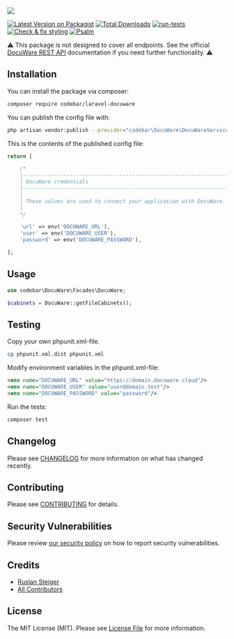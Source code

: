 <img src="https://banners.beyondco.de/Laravel%20DocuWare.png?theme=light&packageManager=composer+require&packageName=codebar%2Flaravel-docuware&pattern=circuitBoard&style=style_1&description=An+opinionated+way+to+integrate+DocuWare+with+your+Laravel+application.&md=1&showWatermark=0&fontSize=175px&images=document-report">

[![Latest Version on Packagist](https://img.shields.io/packagist/v/codebar/laravel-docuware.svg?style=flat-square)](https://packagist.org/packages/codebar/laravel-docuware)
[![Total Downloads](https://img.shields.io/packagist/dt/codebar/laravel-docuware.svg?style=flat-square)](https://packagist.org/packages/codebar/laravel-docuware)
[![run-tests](https://github.com/codebar-ag/laravel-docuware/actions/workflows/run-tests.yml/badge.svg)](https://github.com/codebar-ag/laravel-docuware/actions/workflows/run-tests.yml)
[![Check & fix styling](https://github.com/codebar-ag/laravel-docuware/actions/workflows/php-cs-fixer.yml/badge.svg)](https://github.com/codebar-ag/laravel-docuware/actions/workflows/php-cs-fixer.yml)
[![Psalm](https://github.com/codebar-ag/laravel-docuware/actions/workflows/psalm.yml/badge.svg)](https://github.com/codebar-ag/laravel-docuware/actions/workflows/psalm.yml)


⚠️ This package is not designed to cover all endpoints. See the official 
[DocuWare REST API](https://developer.docuware.com/rest/index.html) 
documentation if you need further functionality. ⚠️

## Installation

You can install the package via composer:

```bash
composer require codebar/laravel-docuware
```

You can publish the config file with:
```bash
php artisan vendor:publish --provider="codebar\DocuWare\DocuWareServiceProvider" --tag="docuware-config"
```

This is the contents of the published config file:

```php
return [

    /*
    |--------------------------------------------------------------------------
    | DocuWare credentials
    |--------------------------------------------------------------------------
    |
    | These values are used to connect your application with DocuWare.
    |
    */

    'url' => env('DOCUWARE_URL'),
    'user' => env('DOCUWARE_USER'),
    'password' => env('DOCUWARE_PASSWORD'),

];
```

## Usage

```php
use codebar\DocuWare\Facades\DocuWare;

$cabinets = DocuWare::getFileCabinets();
```

## Testing

Copy your own phpunit.xml-file.
```bash
cp phpunit.xml.dist phpunit.xml
```

Modify environment variables in the phpunit.xml-file:
```xml
<env name="DOCUWARE_URL" value="https://domain.docuware.cloud"/>
<env name="DOCUWARE_USER" value="user@domain.test"/>
<env name="DOCUWARE_PASSWORD" value="password"/>
```

Run the tests:
```bash
composer test
```

## Changelog

Please see [CHANGELOG](CHANGELOG.md) for more information on what has changed recently.

## Contributing

Please see [CONTRIBUTING](.github/CONTRIBUTING.md) for details.

## Security Vulnerabilities

Please review [our security policy](.github/SECURITY.md) on how to report security vulnerabilities.

## Credits

- [Ruslan Steiger](https://github.com/SuddenlyRust)
- [All Contributors](../../contributors)

## License

The MIT License (MIT). Please see [License File](LICENSE.md) for more information.
